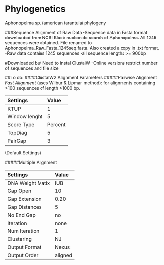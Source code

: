 # Phylogenetics
Aphonopelma sp. (american tarantula) phylogeny

###Sequence Alignment of Raw Data
-Sequence data in Fasta format downloaded from NCBI Blast: nucleotide search of Aphonopelma. All 1245 sequences were obtained. File renamed to Aphonopelma_Raw_Fasta_1245seq.fasta. Also created a copy in .txt format. 
-Raw data contains 1245 sequences
-all sequence lengths >= 900bp


#Downloaded but Need to instal ClustalW
-Online versions restrict number of sequences and file size

##To do:
####ClustalW2 Alignment Parameters
#####Pairwise Alignment
*Fast Alignment* (uses Wilbur & Lipman method): for alignments containing >100 sequences of length >1000 bp.

|Settings             | Value    |
|:--------------------|:---------|
|KTUP                 | 1        |
|Window lenght        | 5        |
|Score Type           | Percent  |
|TopDiag              | 5        |
|PairGap              | 3        |
(Default Settings)

#####Multiple Alignment

|Settings             | Value    |
|:--------------------|:---------|
|DNA Weight Matix     | IUB      |
|Gap Open             | 10       |
|Gap Extension        | 0.20     |
|Gap Distances        | 5        |
|No End Gap           | no       |
|Iteration            |none      |
|Num Iteration        |1         |
|Clustering           |NJ        |
|Output Format        |Nexus     |
|Output Order         |aligned   |


